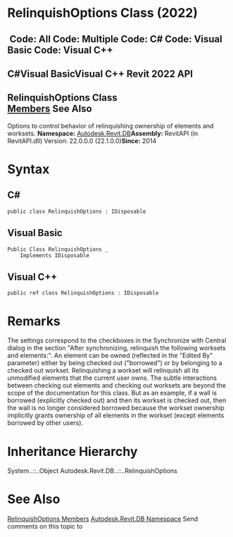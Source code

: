 # RelinquishOptions Class (2022)

﻿
 Code: All Code: Multiple Code: C# Code: Visual Basic Code: Visual C++   
---  
C#Visual BasicVisual C++
Revit 2022 API  
---  
RelinquishOptions Class  
[Members](9358b218-805e-fa64-fbe3-3eaf856d84b2.md "RelinquishOptions Members") See Also  
---  
Options to control behavior of relinquishing ownership of elements and worksets. 
**Namespace:** [Autodesk.Revit.DB](87546ba7-461b-c646-cbb1-2cb8f5bff8b2.md "Autodesk.Revit.DB Namespace")**Assembly:** RevitAPI (in RevitAPI.dll) Version: 22.0.0.0 (22.1.0.0)**Since:** 2014 
# Syntax
C#  
---  
```text
public class RelinquishOptions : IDisposable
```
  
Visual Basic  
---  
```text
Public Class RelinquishOptions _
	Implements IDisposable
```
  
Visual C++  
---  
```text
public ref class RelinquishOptions : IDisposable
```
  
# Remarks
The settings correspond to the checkboxes in the Synchronize with Central dialog in the section "After synchronizing, relinquish the following worksets and elements:". 
An element can be owned (reflected in the "Edited By" parameter) either by being checked out ("borrowed") or by belonging to a checked out workset. 
Relinquishing a workset will relinquish all its unmodified elements that the current user owns. 
The subtle interactions between checking out elements and checking out worksets are beyond the scope of the documentation for this class. But as an example, if a wall is borrowed (explicitly checked out) and then its workset is checked out, then the wall is no longer considered borrowed because the workset ownership implicitly grants ownership of all elements in the workset (except elements borrowed by other users). 
# Inheritance Hierarchy
System..::..Object Autodesk.Revit.DB..::..RelinquishOptions
# See Also
[RelinquishOptions Members](9358b218-805e-fa64-fbe3-3eaf856d84b2.md "RelinquishOptions Members")
[Autodesk.Revit.DB Namespace](87546ba7-461b-c646-cbb1-2cb8f5bff8b2.md "Autodesk.Revit.DB Namespace")
Send comments on this topic to 